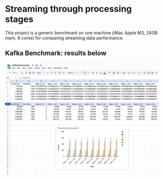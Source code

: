 # Streaming through processing stages 

This project is a generic benchmark on one machine (iMac Apple M3, 24GB mem, 8 cores) for comparing streaming data performance.

## Kafka Benchmark: results below

![Results](https://github.com/danadler-dev/stream_data_bench/blob/master/src/main/java/com/danadler/KafkaBenchmark.png)
